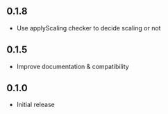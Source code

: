 ## 0.1.8

* Use applyScaling checker to decide scaling or not

## 0.1.5

* Improve documentation & compatibility

## 0.1.0

* Initial release